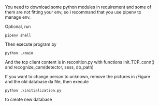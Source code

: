 You need to download some python modules in requirement and some of them are not fitting your env, so i recommand that you use pipenv to manage env.

Optional, run
```
pipenv shell
```

Then execute program by
```
python ./main
```

And the tcp client content is in reconition.py with functions init_TCP_conn() and recognize_cam(detector, sess, db_path)


If you want to change person to unknown, remove the pictures in /Figure and the old database da file, then execute
```
python .\initialization.py
```
to create new database
